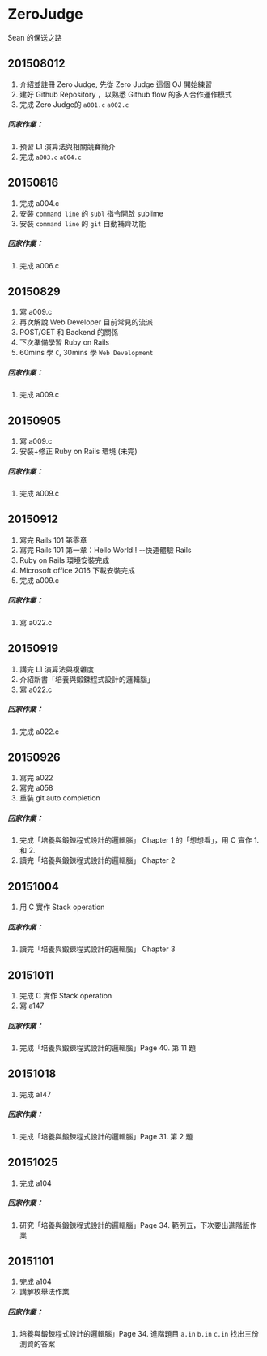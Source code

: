 # ZeroJudge
Sean 的保送之路

## 201508012
1. 介紹並註冊 Zero Judge, 先從 Zero Judge 這個 OJ 開始練習
2. 建好 Github Repository ，以熟悉 Github flow 的多人合作運作模式
3. 完成 Zero Judge的 `a001.c` `a002.c`

##### 回家作業：
1. 預習 L1 演算法與相關競賽簡介
2. 完成 `a003.c` `a004.c`


## 20150816
1. 完成 a004.c
2. 安裝 `command line` 的 `subl` 指令開啟 sublime
3. 安裝 `command line` 的 `git` 自動補齊功能 

##### 回家作業：
1. 完成 a006.c

## 20150829
1. 寫 a009.c
2. 再次解說 Web Developer 目前常見的流派
3. POST/GET 和 Backend 的關係
4. 下次準備學習 Ruby on Rails
5. 60mins 學 `C`, 30mins 學 `Web Development`

##### 回家作業：
1. 完成 a009.c

## 20150905
1. 寫 a009.c
2. 安裝+修正 Ruby on Rails 環境 (未完)

##### 回家作業：
1. 完成 a009.c

## 20150912
1. 寫完 Rails 101 第零章
2. 寫完 Rails 101 第一章：Hello World!! --快速體驗 Rails
3. Ruby on Rails 環境安裝完成
4. Microsoft office 2016 下載安裝完成
5. 完成 a009.c

##### 回家作業：
1. 寫 a022.c

## 20150919
1. 講完 L1 演算法與複雜度
2. 介紹新書「培養與鍛鍊程式設計的邏輯腦」
3. 寫 a022.c

##### 回家作業：
1. 完成 a022.c

## 20150926
1. 寫完 a022
2. 寫完 a058
3. 重裝 git auto completion

##### 回家作業：
1. 完成「培養與鍛鍊程式設計的邏輯腦」 Chapter 1 的「想想看」，用 C 實作 1.和 2.
2. 讀完「培養與鍛鍊程式設計的邏輯腦」 Chapter 2 

## 20151004
1. 用 C 實作 Stack operation

##### 回家作業：
1. 讀完「培養與鍛鍊程式設計的邏輯腦」 Chapter 3

## 20151011
1. 完成 C 實作 Stack operation
2. 寫 a147

##### 回家作業：
1. 完成「培養與鍛鍊程式設計的邏輯腦」Page 40. 第 11 題

## 20151018
1. 完成 a147

##### 回家作業：
1. 完成「培養與鍛鍊程式設計的邏輯腦」Page 31. 第 2 題

## 20151025
1. 完成 a104

##### 回家作業：
1. 研究「培養與鍛鍊程式設計的邏輯腦」Page 34. 範例五，下次要出進階版作業

## 20151101
1. 完成 a104
2. 講解枚舉法作業

##### 回家作業：
1. 培養與鍛鍊程式設計的邏輯腦」Page 34. 進階題目 `a.in` `b.in` `c.in` 找出三份測資的答案


